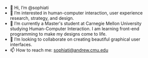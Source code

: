 - 👋 Hi, I’m @sophiati
- 👀 I’m interested in human-computer interaction, user experience research, strategy, and design.
- 🌱 I’m currently a Master's student at Carnegie Mellon University studying Human-Computer Interaction. I am learning front-end programming to make my designs come to life.
- 💞️ I’m looking to collaborate on creating beautiful graphical user interfaces.
- 📫 How to reach me: sophiati@andrew.cmu.edu

<!---
sophiati/sophiati is a ✨ special ✨ repository because its `README.md` (this file) appears on your GitHub profile.
You can click the Preview link to take a look at your changes.
--->
